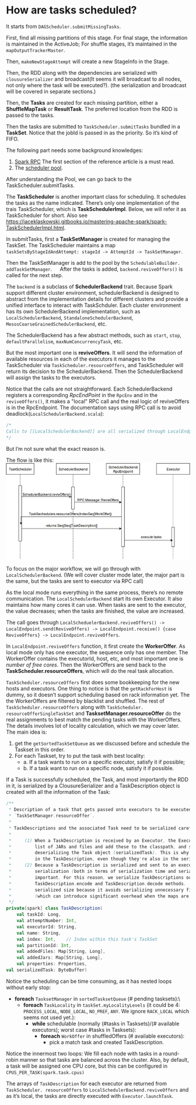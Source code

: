 # How are tasks scheduled?
It starts from `DAGScheduler.submitMissingTasks`.

First, find all missing partitions of this stage. For final stage, the information is maintained in the ActiveJob; For shuffle stages, it’s maintained in the `mapOutputTrackerMaster`.

Then, `makeNewStageAttempt` will create a new StageInfo in the Stage.

Then, the RDD along with the dependencies are serialized with `clousureSerializer` and broadcast(It seems it will broadcast to all nodes, not only where the task will be executed?). (the serialization and broadcast will be covered in separate sections.)

Then, the **Tasks** are created for each missing partition, either a **ShuffleMapTask** or **ResultTask**.  The preferred location from the RDD is passed to the tasks.

Then the tasks are submitted to `TaskScheduler.submitTasks` bundled in a **TaskSet**. Notice that the jobId is passed in as the priority. So it’s kind of FIFO.

The following part needs some background knowledges:
1. [Spark RPC](../infrastructure/rpc.md) The first section of the reference article is a must read.
2. The [scheduler pool](../infrastructure/pool.md).

After understanding the Pool, we can go back to the TaskScheduler.submitTasks.

The **TaskScheduler** is another important class for scheduling. It schedules the tasks as the name indicated. There’s only one implementation of the trais TaskScheduler, which is **TaskSchedulerImpl**. Below, we will refer it as TaskScheduler for short. Also see https://jaceklaskowski.gitbooks.io/mastering-apache-spark/spark-TaskSchedulerImpl.html.

In submitTasks, first a **TaskSetManager** is created for managing the TaskSet. The TaskScheduler maintains a map `taskSetsByStageIdAndAttempt: stageId -> AttemptId -> TaskSetManager`.

Then the TaskSetManager is add to the pool by the `SchedulableBuilder. addTaskSetManager`. 
 
After the tasks is added, `backend.reviveOffers()` is called for the next step.

The `backend` is a subclass of **SchedulerBackend** trait. Because Spark support different cluster environment, schedulerBackend is designed to abstract from the implementation details for different clusters and provide a unified interface to interact with TaskSchduler. Each cluster environment has its own SchedulerBackend implementation, such as `LocalSchedulerBackend`, `StandaloneSchedulerBackend`, `MesosCoarseGrainedSchedulerBackend`, etc.

The SchedulerBackend has a few abstract methods, such as `start`, `stop`, `defaultParallelism`, `maxNumConcurrencyTask`, etc. 

But the most important one is **reviveOffers**. It will send the information of available resources in each of the executors it manages to the TaskScheduler via `TaskScheduler.resourceOffers`, and TaskScheduler will return its decision to the SchedulerBackend. Then the SchedulerBackend will assign the tasks to the executors. 

Notice that the calls are not straightforward. Each SchedulerBackend registers a corresponding *RpcEndPoint* in the `RpcEnv` and in the `reviveOffers()`, it makes a "local" RPC call and the real logic of reviveOffers is in the RpcEndpoint. The documentation says using RPC call is to avoid deadlock(`LocalSchedulerBackend.scala`):
```scala
/*
Calls to [[LocalSchedulerBackend]] are all serialized through LocalEndpoint. Using an RpcEndpoint makes the calls on [[LocalSchedulerBackend]] asynchronous, which is necessary to prevent deadlock between [[LocalSchedulerBackend]] and the [[TaskSchedulerImpl]]. 
*/
```
But I’m not sure what the exact reason is.

The flow is like this:
![reviveOffer workflow](../img/revive_offer.png)

To focus on the major workflow, we will go through with `LocalSchedulerBackend`. (We will cover cluster mode later, the major part is the same, but the tasks are sent to executor via RPC call)

As the local mode runs everything in the same process, there’s no remote communication. The `LocalSchedulerBackend` start its own Executor. It also maintains how many cores it can use. When tasks are sent to the executor, the value decreases; when the tasks are finished, the value are increased. 

The call goes through `LocalScheduelerBackend.reviveOffers() -> LocalEndpoint.send(ReviveOffers) -> LocalEndpoint.receive() {case ReviveOffers} -> LocalEndpoint.reviveOffers`.

In `LocalEndpoint.reviveOffers` function, it first create the **WorkerOffer**. As local mode only has one executor, the sequence only has one member. The WorkerOffer contains the executorId, host, etc, and most important one is *number of free cores*. Then the WorkerOffers are send back to the **TaskScheduler.resourceOffers**, which will do the real task allocation.

`TaskScheduler.resourceOffers` first does some bookkeeping for the new hosts and executors. One thing to notice is that the `getRackForHost` is dummy, so it doesn’t support scheduling based on rack information yet. The the WorkerOffers are filtered by blacklist and shuffled. The rest of `TaskScheduler.resourceOffers` along with `TaskScheduler. resourceOfferSingleTaskSet` and **TasksetManager.resourceOffer** do the real assignments to best match the pending tasks with the WorkerOffers. The details involves lot of locality calculation, which we may cover later. The main idea is: 
1. get the `getSortedTaskSetQueue` as we discussed before and schedule the Taskset in this order.
2. For each Taskset, try to put the task with best locality:
    * a. If a task wants to run on a specific executor, satisfy it if possible; 
    * b. If a task want to run on a specific node, satisfy it if possible.

If a Task is successfully scheduled, the Task, and most importantly the RDD in it, is serialized by a ClousureSerializer and a TaskDescription object is created with all the information of the Task:
```scala
/**
 * Description of a task that gets passed onto executors to be executed, usually created by
 * `TaskSetManager.resourceOffer`.
 *
 * TaskDescriptions and the associated Task need to be serialized carefully for two reasons:
 *
 *     (1) When a TaskDescription is received by an Executor, the Executor needs to first get the
 *         list of JARs and files and add these to the classpath, and set the properties, before
 *         deserializing the Task object (serializedTask). This is why the Properties are included
 *         in the TaskDescription, even though they're also in the serialized task.
 *     (2) Because a TaskDescription is serialized and sent to an executor for each task, efficient
 *         serialization (both in terms of serialization time and serialized buffer size) is
 *         important. For this reason, we serialize TaskDescriptions ourselves with the
 *         TaskDescription.encode and TaskDescription.decode methods.  This results in a smaller
 *         serialized size because it avoids serializing unnecessary fields in the Map objects
 *         (which can introduce significant overhead when the maps are small).
 */
private[spark] class TaskDescription(
    val taskId: Long,
    val attemptNumber: Int,
    val executorId: String,
    val name: String,
    val index: Int,    // Index within this task's TaskSet
    val partitionId: Int,
    val addedFiles: Map[String, Long],
    val addedJars: Map[String, Long],
    val properties: Properties,
val serializedTask: ByteBuffer) 
```
Notice the scheduling can be time consuming, as it has nested loops without early stop:

* **foreach** `TasksetManager` in `sortedTasksetQueue` (# pending tasksets):\
    * **foreach** `TaskLocality` in `taskSet.myLocalityLevels` (it could be 4: `PROCESS_LOCAL`, `NODE_LOCAL`, `NO_PREF`, `ANY`. We ignore `RACK_LOCAL` which seems not used yet.):
	    * **while** schedulable (normally (#tasks in Tasksets)/(# available executors); worst case #tasks in Tasksets):
			* **foreach** `WorkOffer` in shuffledOffers (# available executors):
				* pick a match task and created TaskDescription.

Notice the innermost two loops: We fill each node with tasks in a round-robin manner so that tasks are balanced across the cluster. Also, by default, a task will be assigned one CPU core, but this can be configured in `CPUS_PER_TASK(spark.task.cpus)`

The arrays of `TaskDescription` for each executor are returned from `TaskScheduler. resourceOffers` to `LocalSchedulerBackend.reviveOffers` and as it’s local, the tasks are directly executed with `Executor.launchTask`.
 
